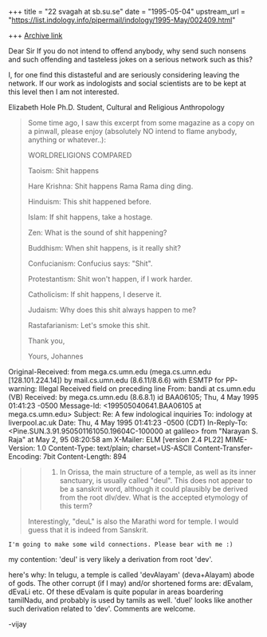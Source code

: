 +++
title = "22 svagah at sb.su.se"
date = "1995-05-04"
upstream_url = "https://list.indology.info/pipermail/indology/1995-May/002409.html"

+++
[Archive link](https://list.indology.info/pipermail/indology/1995-May/002409.html)

Dear Sir
If you do not intend to offend anybody, why send such nonsens and such
offending and tasteless jokes on a serious network such as this?

I, for one find this distasteful and are seriously considering leaving the
network. If our work as indologists and social scientists are to be kept at
this level then I am not interested.

Elizabeth Hole
Ph.D. Student, Cultural and Religious Anthropology


>Some time ago, I saw this excerpt from some magazine as a copy on a pinwall,
>please enjoy (absolutely NO intend to flame anybody, anything or whatever..):
>
>WORLDRELIGIONS COMPARED
>
>Taoism: Shit happens
>
>Hare Krishna: Shit happens Rama Rama ding ding.
>
>Hinduism: This shit happened before.
>
>Islam: If shit happens, take a hostage.
>
>Zen: What is the sound of shit happening?
>
>Buddhism: When shit happens, is it really shit?
>
>Confucianism: Confucius says: "Shit".
>
>Protestantism: Shit won't happen, if I work harder.
>
>Catholicism: If shit happens, I deserve it.
>
>Judaism: Why does this shit always happen to me?
>
>Rastafarianism: Let's smoke this shit.
>
>
>Thank you,
>
>Yours, Johannes
>




Original-Received:  from mega.cs.umn.edu 
                   (mega.cs.umn.edu [128.101.224.14]) by mail.cs.umn.edu 
                   (8.6.11/8.6.6) with ESMTP  for <indology at liverpool.ac.uk>
PP-warning: Illegal Received field on preceding line
From: bandi at cs.umn.edu (VB)
Received: by mega.cs.umn.edu (8.6.8.1) id BAA06105;
          Thu, 4 May 1995 01:41:23 -0500
Message-Id: <199505040641.BAA06105 at mega.cs.umn.edu>
Subject: Re: A few indological inquiries
To: indology at liverpool.ac.uk
Date: Thu, 4 May 1995 01:41:23 -0500 (CDT)
In-Reply-To: <Pine.SUN.3.91.950501161050.19604C-100000 at galileo> from "Narayan S. Raja" at May 2, 95 08:20:58 am
X-Mailer: ELM [version 2.4 PL22]
MIME-Version: 1.0
Content-Type: text/plain; charset=US-ASCII
Content-Transfer-Encoding: 7bit
Content-Length: 894       

> 
> 
> 
> 
> > 1. In Orissa, the main structure of a temple, as well as its inner
> > sanctuary, is usually called "deul". This does not appear to be a sanskrit
> > word, although it could plausibly be derived from the root dIv/dev.
> > What is the accepted etymology of this term?
> 
> Interestingly, "deuL" is also the Marathi
> word for temple.  I would guess that it is
> indeed from Sanskrit.
>
	I'm going to make some wild connections. Please bear with me :)
my contention: 'deul' is very likely a derivation from root 'dev'.

here's why:
	In telugu, a temple is called 'devAlayam' (deva+Alayam) abode of gods.
The other corrupt (if I may) and/or shortened forms are:
	dEvalam, dEvaLi etc. Of these dEvalam is quite popular in areas 
boardering tamilNadu, and probably is used by tamils as well.
	'duel' looks like another such derivation related to 'dev'.
Comments are welcome.

-vijay





